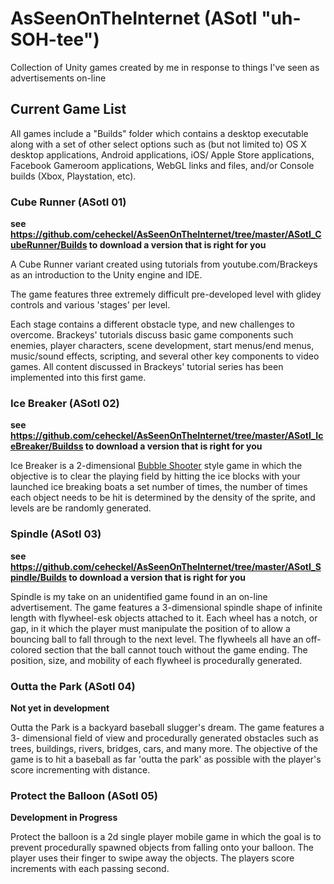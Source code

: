 # AsSeenOnTheInternet (ASotI "uh-SOH-tee")
Collection of Unity games created by me in response to things I've seen as 
advertisements on-line

## Current Game List
All games include a "Builds" folder which contains a desktop executable along 
with a set of other select options such as (but not limited to) OS X desktop 
applications, Android applications, iOS/ Apple Store applications, Facebook 
Gameroom applications, WebGL links and files, and/or Console builds (Xbox, 
Playstation, etc).

### Cube Runner (ASotI 01)
**see https://github.com/ceheckel/AsSeenOnTheInternet/tree/master/ASotI_CubeRunner/Builds to download a version that is right for you**

A Cube Runner variant created using tutorials from youtube.com/Brackeys as an 
introduction to the Unity engine and IDE.

The game features three extremely difficult pre-developed level with glidey 
controls and various 'stages' per level.

Each stage contains a different obstacle type, and new challenges to overcome.
Brackeys' tutorials discuss basic game components such enemies, player 
characters, scene development, start menus/end menus, music/sound effects, 
scripting, and several other key components to video games.  All content 
discussed in Brackeys' tutorial series has been implemented into this first 
game.

### Ice Breaker (ASotI 02)
**see https://github.com/ceheckel/AsSeenOnTheInternet/tree/master/ASotI_IceBreaker/Buildss to download a version that is right for you**

Ice Breaker is a 2-dimensional [Bubble Shooter](http://www.bubblegame.org/) style game in which the 
objective is to clear the playing field by hitting the ice blocks with your 
launched ice breaking boats a set number of times, the number of times each 
object needs to be hit is determined by the density of the sprite, and levels 
are be randomly generated.

### Spindle (ASotI 03)
**see https://github.com/ceheckel/AsSeenOnTheInternet/tree/master/ASotI_Spindle/Builds to download a version that is right for you**

Spindle is my take on an unidentified game found in an on-line advertisement.
The game features a 3-dimensional spindle shape of infinite length with 
flywheel-esk objects attached to it.  Each wheel has a notch, or gap, in it 
which the player must manipulate the position of to allow a bouncing ball to 
fall through to the next level.  The flywheels all have an off-colored section 
that the ball cannot touch without the game ending.  The position, size, and 
mobility of each flywheel is procedurally generated.

### Outta the Park (ASotI 04)
**Not yet in development**

Outta the Park is a backyard baseball slugger's dream.  The game features a 3-
dimensional field of view and procedurally generated obstacles such as trees, 
buildings, rivers, bridges, cars, and many more.  The objective of the game is 
to hit a baseball as far 'outta the park' as possible with the player's score 
incrementing with distance.  

### Protect the Balloon (ASotI 05)
**Development in Progress**

Protect the balloon is a 2d single player mobile game in which the goal is to 
prevent procedurally spawned objects from falling onto your balloon.  The 
player uses their finger to swipe away the objects.  The players score 
increments with each passing second.
